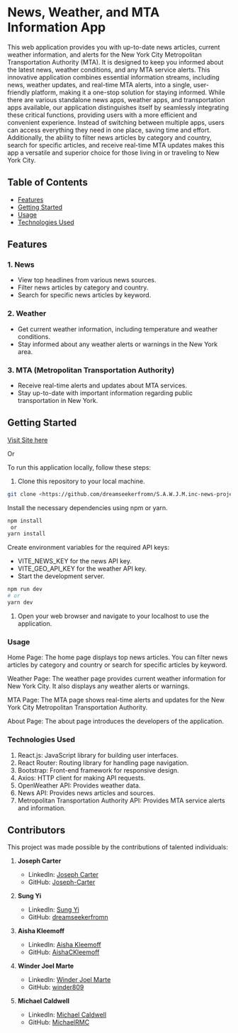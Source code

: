 # News, Weather, and MTA Information App

This web application provides you with up-to-date news articles, current weather information, and alerts for the New York City Metropolitan Transportation Authority (MTA). It is designed to keep you informed about the latest news, weather conditions, and any MTA service alerts. This innovative application combines essential information streams, including news, weather updates, and real-time MTA alerts, into a single, user-friendly platform, making it a one-stop solution for staying informed. While there are various standalone news apps, weather apps, and transportation apps available, our application distinguishes itself by seamlessly integrating these critical functions, providing users with a more efficient and convenient experience. Instead of switching between multiple apps, users can access everything they need in one place, saving time and effort. Additionally, the ability to filter news articles by category and country, search for specific articles, and receive real-time MTA updates makes this app a versatile and superior choice for those living in or traveling to New York City.

## Table of Contents

- [Features](#features)
- [Getting Started](#getting-started)
- [Usage](#usage)
- [Technologies Used](#technologies-used)

## Features

### 1. News
- View top headlines from various news sources.
- Filter news articles by category and country.
- Search for specific news articles by keyword.

### 2. Weather
- Get current weather information, including temperature and weather conditions.
- Stay informed about any weather alerts or warnings in the New York area.

### 3. MTA (Metropolitan Transportation Authority)
- Receive real-time alerts and updates about MTA services.
- Stay up-to-date with important information regarding public transportation in New York.

## Getting Started

[Visit Site here](https://lovely-crumble-4b5d0d.netlify.app/)

Or 

To run this application locally, follow these steps:

1. Clone this repository to your local machine.

```bash
git clone <https://github.com/dreamseekerfromn/S.A.W.J.M.inc-news-project.git>
```

Install the necessary dependencies using npm or yarn.
```bash
npm install
 or
yarn install
```

Create environment variables for the required API keys:

- VITE_NEWS_KEY for the news API key.
- VITE_GEO_API_KEY for the weather API key.
- Start the development server.

```bash
npm run dev
# or
yarn dev
```

1. Open your web browser and navigate to your localhost to use the application.

### Usage
Home Page: The home page displays top news articles. You can filter news articles by category and country or search for specific articles by keyword.

Weather Page: The weather page provides current weather information for New York City. It also displays any weather alerts or warnings.

MTA Page: The MTA page shows real-time alerts and updates for the New York City Metropolitan Transportation Authority.

About Page: The about page introduces the developers of the application.

### Technologies Used

1. React.js: JavaScript library for building user interfaces.
2. React Router: Routing library for handling page navigation.
3. Bootstrap: Front-end framework for responsive design.
4. Axios: HTTP client for making API requests.
5. OpenWeather API: Provides weather data.
6. News API: Provides news articles and sources.
7. Metropolitan Transportation Authority API: Provides MTA service alerts and information.

## Contributors

This project was made possible by the contributions of talented individuals:

1. **Joseph Carter**
   - LinkedIn: [Joseph Carter](https://www.linkedin.com/in/josephaecarter/)
   - GitHub: [Joseph-Carter](https://github.com/Joseph-Carter)

2. **Sung Yi**
   - LinkedIn: [Sung Yi](https://www.linkedin.com/in/sung-yi-415141149/)
   - GitHub: [dreamseekerfromn](https://github.com/dreamseekerfromn)

3. **Aisha Kleemoff**
   - LinkedIn: [Aisha Kleemoff](https://www.linkedin.com/in/aisha-kleemoff-16b49122b/)
   - GitHub: [AishaCKleemoff](https://github.com/AishaCKleemoff)

4. **Winder Joel Marte**
   - LinkedIn: [Winder Joel Marte](https://www.linkedin.com/in/winder-joel-marte-856265245/)
   - GitHub: [winder809](https://github.com/winder809)

5. **Michael Caldwell**
   - LinkedIn: [Michael Caldwell](https://www.linkedin.com/in/michaelrmcaldwell5984/)
   - GitHub: [MichaelRMC](https://github.com/MichaelRMC)